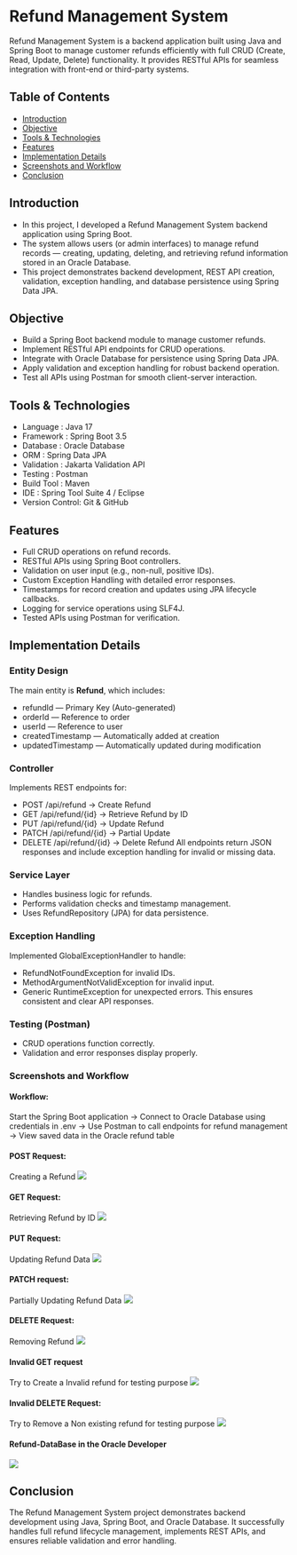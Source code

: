 # Refund Management System
Refund Management System is a backend application built using Java and Spring Boot to manage customer refunds efficiently with full CRUD (Create, Read, Update, Delete) functionality. It provides RESTful APIs for seamless integration with front-end or third-party systems.

## Table of Contents

- [Introduction](#Introduction)
- [Objective](#Objective)
- [Tools & Technologies](#Tools-&-Technologies)
- [Features](#Features)
- [Implementation Details](#Implementation-Details)
- [Screenshots and Workflow](#Screenshots-and-Workflow)
- [Conclusion](#Conclusion)

## Introduction
- In this project, I developed a Refund Management System backend application using Spring Boot.
- The system allows users (or admin interfaces) to manage refund records — creating, updating, deleting, and retrieving refund information stored in an Oracle Database.
- This project demonstrates backend development, REST API creation, validation, exception handling, and database persistence using Spring Data JPA.

## Objective
- Build a Spring Boot backend module to manage customer refunds.
- Implement RESTful API endpoints for CRUD operations.
- Integrate with Oracle Database for persistence using Spring Data JPA.
- Apply validation and exception handling for robust backend operation.
- Test all APIs using Postman for smooth client-server interaction.

## Tools & Technologies
- Language       : Java 17
- Framework      : Spring Boot 3.5
- Database       : Oracle Database
- ORM            : Spring Data JPA
- Validation     : Jakarta Validation API
- Testing        : Postman
- Build Tool     : Maven
- IDE            : Spring Tool Suite 4 / Eclipse
- Version Control: Git & GitHub

## Features
- Full CRUD operations on refund records.
- RESTful APIs using Spring Boot controllers.
- Validation on user input (e.g., non-null, positive IDs).
- Custom Exception Handling with detailed error responses.
- Timestamps for record creation and updates using JPA lifecycle callbacks.
- Logging for service operations using SLF4J.
- Tested APIs using Postman for verification.

## Implementation Details
### Entity Design
The main entity is **Refund**, which includes:
- refundId — Primary Key (Auto-generated)
- orderId — Reference to order
- userId — Reference to user
- createdTimestamp — Automatically added at creation
- updatedTimestamp — Automatically updated during modification

### Controller
Implements REST endpoints for:
- POST /api/refund → Create Refund
- GET /api/refund/{id} → Retrieve Refund by ID
- PUT /api/refund/{id} → Update Refund
- PATCH /api/refund/{id} → Partial Update
- DELETE /api/refund/{id} → Delete Refund
All endpoints return JSON responses and include exception handling for invalid or missing data.

### Service Layer
- Handles business logic for refunds.
- Performs validation checks and timestamp management.
- Uses RefundRepository (JPA) for data persistence.

### Exception Handling
Implemented GlobalExceptionHandler to handle:
- RefundNotFoundException for invalid IDs.
- MethodArgumentNotValidException for invalid input.
- Generic RuntimeException for unexpected errors.
This ensures consistent and clear API responses.

### Testing (Postman)
- CRUD operations function correctly.
- Validation and error responses display properly.

### Screenshots and Workflow
#### Workflow:
Start the Spring Boot application -> Connect to Oracle Database using credentials in .env -> Use Postman to call endpoints for refund management -> View saved data in the Oracle refund table
#### POST Request:
Creating a Refund
![](https://github.com/Sudharshan2024/Refund-Management-System/blob/main/Images/Creating-A-refund.jpg)
#### GET Request:
Retrieving Refund by ID
![](https://github.com/Sudharshan2024/Refund-Management-System/blob/main/Images/Retrieving-A-Refund.jpg)
#### PUT Request:
Updating Refund Data
![](https://github.com/Sudharshan2024/Refund-Management-System/blob/main/Images/Updating-A-Refund.jpg)
#### PATCH request:
Partially Updating Refund Data
![](https://github.com/Sudharshan2024/Refund-Management-System/blob/main/Images/Partiallly-Updating-A-Refund.jpg)
#### DELETE Request:
Removing Refund
![](https://github.com/Sudharshan2024/Refund-Management-System/blob/main/Images/Removing-A-Refund.jpg)
#### Invalid GET request
Try to Create a Invalid refund for testing purpose
![](https://github.com/Sudharshan2024/Refund-Management-System/blob/main/Images/Creating-A-Invalid-refund-ID.jpg)
#### Invalid DELETE Request:
Try to Remove a Non existing refund for testing purpose
![](https://github.com/Sudharshan2024/Refund-Management-System/blob/main/Images/Removing-A-Non-Existing-Refund-ID.jpg)
#### Refund-DataBase in the Oracle Developer
![](https://github.com/Sudharshan2024/Refund-Management-System/blob/main/Images/refund-Database.jpg)

## Conclusion
The Refund Management System project demonstrates backend development using Java, Spring Boot, and Oracle Database.
It successfully handles full refund lifecycle management, implements REST APIs, and ensures reliable validation and error handling.
